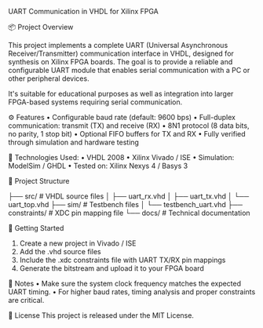 UART Communication in VHDL for Xilinx FPGA 

📦 Project Overview

This project implements a complete UART (Universal Asynchronous Receiver/Transmitter) communication interface in VHDL, designed for synthesis on Xilinx FPGA boards. The goal is to provide a reliable and configurable UART module that enables serial communication with a PC or other peripheral devices.

It's suitable for educational purposes as well as integration into larger FPGA-based systems requiring serial communication.

⚙️ Features
  • Configurable baud rate (default: 9600 bps)
  • Full-duplex communication: transmit (TX) and receive (RX)
  • 8N1 protocol (8 data bits, no parity, 1 stop bit)
  • Optional FIFO buffers for TX and RX
  • Fully verified through simulation and hardware testing

🧰 Technologies Used:
  • VHDL 2008
  • Xilinx Vivado / ISE
  • Simulation: ModelSim / GHDL
  • Tested on: Xilinx Nexys 4 / Basys 3

📁 Project Structure

├── src/              # VHDL source files
│   ├── uart_rx.vhd
│   ├── uart_tx.vhd
│   └── uart_top.vhd
├── sim/              # Testbench files
│   └── testbench_uart.vhd
├── constraints/      # XDC pin mapping file
└── docs/             # Technical documentation

🚀 Getting Started
  1. Create a new project in Vivado / ISE
  2. Add the .vhd source files
  3. Include the .xdc constraints file with UART TX/RX pin mappings
  4. Generate the bitstream and upload it to your FPGA board

📌 Notes
  • Make sure the system clock frequency matches the expected UART timing.
  • For higher baud rates, timing analysis and proper constraints are critical.

📃 License
This project is released under the MIT License.
